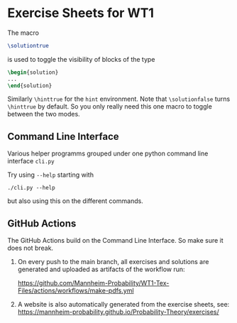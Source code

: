 # Exercise Sheets for WT1

The macro 

```latex
\solutiontrue
```

is used to toggle the visibility of blocks of the type

```latex
\begin{solution}
...
\end{solution}
```

Similarly `\hinttrue` for the `hint` environment. Note that `\solutionfalse`
turns `\hinttrue` by default. So you only really need this one macro to
toggle between the two modes.

## Command Line Interface

Various helper programms grouped under one python command line interface
`cli.py`

Try using `--help` starting with

```shell
./cli.py --help
```

but also using this on the different commands.

## GitHub Actions

The GitHub Actions build on the Command Line Interface. So make sure it does
not break.

1. On every push to the main branch, all exercises and solutions are generated
and uploaded as artifacts of the workflow run:

	https://github.com/Mannheim-Probability/WT1-Tex-Files/actions/workflows/make-pdfs.yml

2. A website is also automatically generated from the exercise sheets,
	see: https://mannheim-probability.github.io/Probability-Theory/exercises/
